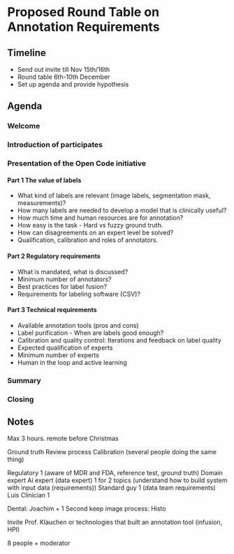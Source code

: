 # Proposed Round Table on Annotation Requirements

## Timeline

- Send out invite till Nov 15th/16th
- Round table 6th-10th December
- Set up agenda and provide hypothesis 

## Agenda
### Welcome
### Introduction of participates 
### Presentation of the Open Code initiative
#### Part 1 The value of labels
- What kind of labels are relevant (image labels, segmentation mask, measurements)? 
- How many labels are needed to develop a model that is clinically useful? 
- How much time and human resources are for annotation?
- How easy is the task - Hard vs fuzzy ground truth.
- How can disagreements on an expert level be solved?
- Qualification, calibration and roles of annotators.
#### Part 2 Regulatory requirements
- What is mandated, what is discussed? 
- Minimum number of annotators?
- Best practices for label fusion?
- Requirements for labeling software (CSV)?
#### Part 3 Technical requirements
- Available annotation tools (pros and cons)
- Label purification - When are labels good enough?
- Calibration and quality control: Iterations and feedback on label quality
- Expected qualification of experts
- Minimum number of experts
- Human in the loop and active learning
### Summary
### Closing

## Notes
Max 3 hours. remote before Christmas

Ground truth
Review process
Calibration (several people doing the same thing)

Regulatory 1 (aware of MDR and FDA, reference test, ground truth)
Domain expert
Ai expert (data expert) 1 for 2 topics (understand how to build system with input data (requirements))
Standard guy 1 (data team requirements) Luis
Clinician 1

Dental: Joachim + 1
Second keep image process: Histo

Invite Prof. Klauchen or technologies that built an annotation tool (infusion, HPI)

8 people + moderator



